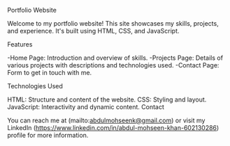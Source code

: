 Portfolio Website

Welcome to my portfolio website! This site showcases my skills, projects, and experience. It's built using HTML, CSS, and JavaScript.

Features

-Home Page: Introduction and overview of skills. -Projects Page: Details of various projects with descriptions and technologies used. -Contact Page: Form to get in touch with me.

Technologies Used

HTML: Structure and content of the website.
CSS: Styling and layout.
JavaScript: Interactivity and dynamic content.
Contact

You can reach me at (mailto:abdulmohseenk@gmail.com) or visit my LinkedIn (https://www.linkedin.com/in/abdul-mohseen-khan-602130286) profile for more information.
